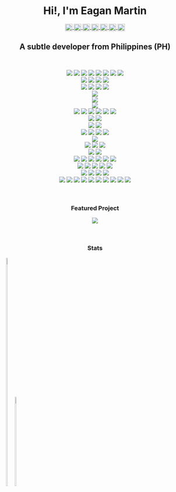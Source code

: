 <h1 align="center">Hi!, I'm Eagan Martin</h1>

<p align="center">
  <a href="https://github.com/pupupulp" target="blank">
  <img align="center" 
    src="https://cdn.jsdelivr.net/npm/simple-icons@3.12.0/icons/github.svg"
    alt="pupupulp" 
    height="20" width="20"/>
  </a>

  <a href="https://dev.to/pupupulp" target="blank">
  <img align="center" 
    src="https://cdn.jsdelivr.net/npm/simple-icons@3.12.0/icons/dev-dot-to.svg"
    alt="pupupulp" 
    height="20" width="20"/>
  </a>

  <a href="https://codesandbox.io/u/pupupulp" target="blank">
  <img align="center" 
    src="https://cdn.jsdelivr.net/npm/simple-icons@3.12.0/icons/codesandbox.svg"
    alt="pupupulp" 
    height="20" width="20"/>
  </a>

  <a href="https://www.hackerrank.com/pupupulp?hr_r=1" target="blank">
  <img align="center" 
    src="https://cdn.jsdelivr.net/npm/simple-icons@3.12.0/icons/hackerrank.svg"
    alt="pupupulp" 
    height="20" width="20"/>
  </a>

  <a href="https://www.linkedin.com/in/eagan-charles-martin-a5a172186" target="blank">
  <img align="center" 
    src="https://cdn.jsdelivr.net/npm/simple-icons@3.12.0/icons/linkedin.svg"
    alt="pupupulp" 
    height="20" width="20"/>
  </a>

  <a href="https://500px.com/p/martinece?view=photos" target="blank">
  <img align="center" 
    src="https://cdn.jsdelivr.net/npm/simple-icons@3.12.0/icons/500px.svg"
    alt="martinece" 
    height="20" width="20"/>
  </a>

  <a href="https://www.eyeem.com/u/martinece" target="blank">
  <img align="center" 
    src="https://cdn.jsdelivr.net/npm/simple-icons@3.12.0/icons/eyeem.svg"
    alt="martinece" 
    height="20" width="20"/>
  </a>
</p>

<h2 align="center">A subtle developer from Philippines (PH)</h2>

<br>
<br>

<!-- Langauges -->
<div align="center">
  <a src="https://www.javascript.com/"><img src="https://img.icons8.com/color/48/000000/javascript.png"/></a>
  <a src="https://www.typescriptlang.org/"><img src="https://img.icons8.com/color/48/000000/typescript.png"/></a>
  <a src=""><img src="https://img.icons8.com/color/48/000000/php.png"/></a>
  <a src=""><img src="https://img.icons8.com/color/48/000000/java-coffee-cup-logo.png"/></a>
  <a src=""><img src="https://img.icons8.com/color/48/000000/c-sharp-logo.png"/></a>
  <a src=""><img src="https://img.icons8.com/color/48/000000/python.png"/></a>
  <a src=""><img src="https://img.icons8.com/color/48/000000/dart.png"/></a>
  <a src=""><img src="https://img.icons8.com/color/48/000000/c-programming.png"/></a>
</div>

<!-- Other Scripting -->
<div align="center">
  <a src=""><img src="https://img.icons8.com/color/48/000000/html-5.png"/></a>
  <a src=""><img src="https://img.icons8.com/color/48/000000/css3.png"/></a>
  <a src=""><img src="https://img.icons8.com/color/48/000000/markdown.png"/></a>
  <a src=""><img src="https://img.icons8.com/color/48/000000/sql.png"/></a>
</div>

<!-- Frontend Frameworks -->
<div align="center">
  <a src="https://reactnative.dev/"><img src="https://img.icons8.com/color/48/000000/react-native.png"/></a>
  <a src=""><img src="https://img.icons8.com/color/48/000000/redux.png"/></a>
  <a src=""><img src="https://img.icons8.com/color/48/000000/bootstrap.png"/></a>
  <a src=""><img src="https://img.icons8.com/color/48/000000/flutter.png"/></a>
</div>


<!-- CMSes -->
<div align="center">
  <a src=""><img src="https://img.icons8.com/color/48/000000/wordpress.png"/></a>
</div>

<!-- Backend Frameworks -->
<div align="center">
  <a src="https://nodejs.org/"><img src="https://img.icons8.com/color/48/000000/nodejs.png"/></a>
</div>

<!-- Machine Learning -->
<div align="center">
  <a src=""><img src="https://img.icons8.com/color/48/000000/tensorflow.png"/></a>
</div>

<!-- Databases -->
<div align="center">
  <a src=""><img src="https://img.icons8.com/color/48/000000/mongodb.png"/></a>
  <a src=""><img src="https://img.icons8.com/color/48/000000/postgreesql.png"/></a>
  <a src=""><img src="https://img.icons8.com/color/48/000000/mysql.png"/></a>
  <a src=""><img src="https://img.icons8.com/color/48/000000/redis.png"/></a>
  <a src=""><img src="https://img.icons8.com/color/48/000000/microsoft-sql-server.png"/></a>
  <a src=""><img src="https://img.icons8.com/color/48/000000/ms-access.png"/></a>
</div>

<!-- Cloud Providers -->
<div align="center">
  <a src=""><img src="https://img.icons8.com/color/48/000000/google-cloud-platform.png"/></a>
  <a src=""><img src="https://img.icons8.com/color/48/000000/amazon-web-services.png"/></a>
</div>

<!-- Cloud Services -->
<div align="center">
  <a src=""><img src="https://img.icons8.com/color/48/000000/firebase.png"/></a>
  <a src=""><img src="https://img.icons8.com/color/48/000000/heroku.png"/></a>
</div>

<!-- CI/CDs -->
<div align="center">
  <a src="https://www.docker.com/"><img src="https://img.icons8.com/color/48/000000/docker.png"/></a>
  <a src="https://www.docker.com/resources/what-container"><img src="https://img.icons8.com/color/48/000000/docker-container.png"/></a>
  <a src="https://www.jenkins.io/"><img src="https://img.icons8.com/color/48/000000/jenkins.png"/></a>
  <a src=""><img src="https://img.icons8.com/color/48/000000/kubernetes.png"/></a>
</div>

<!-- Servers -->
<div align="center">
  <a src=""><img src="https://img.icons8.com/color/48/000000/nginx.png"/></a>
</div>

<!-- Version Controls -->
<div align="center">
  <a src=""><img src="https://img.icons8.com/color/48/000000/git.png"/></a>
  <a src=""><img src="https://img.icons8.com/fluent/48/000000/github.png"/></a>
  <a src=""><img src="https://img.icons8.com/color/48/000000/bitbucket.png"/></a>
</div>

<!-- Package Managers -->
<div align="center">
  <a src="https://www.npmjs.com/"><img src="https://img.icons8.com/color/48/000000/npm.png"/></a>
  <a src="https://yarnpkg.com/"><img src="https://img.icons8.com/color/48/000000/clew.png"/></a>
</div>

<!-- Text Editors/IDEs -->
<div align="center">
  <a src="https://code.visualstudio.com/"><img src="https://img.icons8.com/fluent/48/000000/visual-studio-code-2019.png"/></a>
  <a src=""><img src="https://img.icons8.com/color/48/000000/visual-studio.png"/></a>
  <a src=""><img src="https://img.icons8.com/color/48/000000/sublime-text.png"/></a>
  <a src=""><img src="https://img.icons8.com/color/48/000000/atom-editor.png"/></a>
  <a src=""><img src="https://img.icons8.com/color/48/000000/notepad-plus-plus.png"/></a>
  <a src=""><img src="https://img.icons8.com/color/48/000000/codepen.png"/></a>
</div>

<!-- Tools -->
<div align="center">
  <a src=""><img src="https://img.icons8.com/color/48/000000/jsfiddle.png"/></a>
  <a src=""><img src="https://img.icons8.com/color/48/000000/chrome--v1.png"/></a>
  <a src=""><img src="https://img.icons8.com/color/48/000000/firefox.png"/></a>
  <a src=""><img src="https://img.icons8.com/color/48/000000/stackoverflow.png"/></a>
  <a src=""><img src="https://img.icons8.com/color/48/000000/console.png"/></a>
</div>

<!-- Project Management Tools-->
<div align="center">
  <a src=""><img src="https://img.icons8.com/color/48/000000/trello.png"/></a>
  <a src=""><img src="https://img.icons8.com/color/48/000000/slack-new.png"/></a>
  <a src=""><img src="https://img.icons8.com/color/48/000000/jira.png"/></a>
  <a src=""><img src="https://img.icons8.com/color/48/000000/confluence--v2.png"/></a>
</div>

<!-- OSes -->
<div align="center">
  <a src=""><img src="https://img.icons8.com/color/48/000000/linux.png"/></a>
  <a src=""><img src="https://img.icons8.com/color/48/000000/ubuntu--v1.png"/></a>
  <a src=""><img src="https://img.icons8.com/color/48/000000/debian.png"/></a>
  <a src=""><img src="https://img.icons8.com/color/48/000000/kali-linux.png"/></a>
  <a src=""><img src="https://img.icons8.com/color/48/000000/linux-mint.png"/></a>
  <a src=""><img src="https://img.icons8.com/color/48/000000/centos.png"/></a>
  <a src=""><img src="https://img.icons8.com/color/48/000000/suse.png"/></a>
  <a src="https://alpinelinux.org/"><img src="https://img.icons8.com/color/48/000000/alps.png"/></a>
  <a src=""><img src="https://img.icons8.com/color/48/000000/windows-10.png"/></a>
  <a src=""><img src="https://img.icons8.com/color/48/000000/android-os.png"/></a>
</div>

<br>
<br>

<h3 align="center">Featured Project</h3>

<div align="center">
<a href="https://github.com/pupupulp/unpayd-app">
  <img src="https://github-readme-stats.vercel.app/api/pin/?username=pupupulp&repo=unpayd-app&show_owner=true"/>
</a>
</div>

<br>
<br>

<h3 align="center">Stats</h3>

<div style="width: 100%;">
  <div align="center" style="display: inline-block !important">
    <img width="40%" src="https://github-readme-stats.vercel.app/api?username=pupupulp&count_private=true&show_icons=true&include_all_commits=true&custom_title=Github Stats&hide_title=true"/>
  </div>
  <div align="center" style="display: inline-block !important">
    <img width="25%" src="https://github-readme-stats.vercel.app/api/top-langs/?username=pupupulp&langs_count=8&layout=compact&hide_title=true"/>
  </div>
</div>
